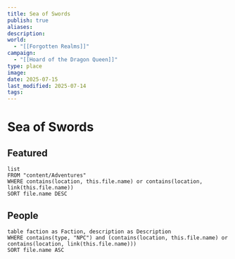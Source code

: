 ```yaml
---
title: Sea of Swords
publish: true
aliases: 
description: 
world:
  - "[[Forgotten Realms]]"
campaign:
  - "[[Hoard of the Dragon Queen]]"
type: place
image: 
date: 2025-07-15
last_modified: 2025-07-14
tags: 
---
```

# Sea of Swords
## Featured
```dataview
list
FROM "content/Adventures"
WHERE contains(location, this.file.name) or contains(location, link(this.file.name))
SORT file.name DESC
```
## People
```dataview
table faction as Faction, description as Description
WHERE contains(type, "NPC") and (contains(location, this.file.name) or contains(location, link(this.file.name)))
SORT file.name ASC
```
